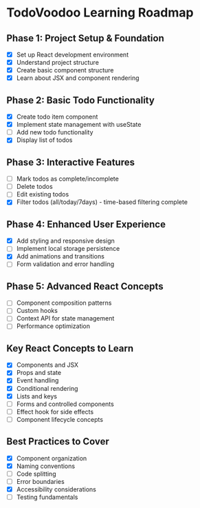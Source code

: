 # TodoVoodoo Learning Roadmap

## Phase 1: Project Setup & Foundation

- [x] Set up React development environment
- [x] Understand project structure
- [x] Create basic component structure
- [x] Learn about JSX and component rendering

## Phase 2: Basic Todo Functionality

- [x] Create todo item component
- [x] Implement state management with useState
- [ ] Add new todo functionality
- [x] Display list of todos

## Phase 3: Interactive Features

- [ ] Mark todos as complete/incomplete
- [ ] Delete todos
- [ ] Edit existing todos
- [x] Filter todos (all/today/7days) - time-based filtering complete

## Phase 4: Enhanced User Experience

- [x] Add styling and responsive design
- [ ] Implement local storage persistence
- [x] Add animations and transitions
- [ ] Form validation and error handling

## Phase 5: Advanced React Concepts

- [ ] Component composition patterns
- [ ] Custom hooks
- [ ] Context API for state management
- [ ] Performance optimization

## Key React Concepts to Learn

- [x] Components and JSX
- [x] Props and state
- [x] Event handling
- [x] Conditional rendering
- [x] Lists and keys
- [ ] Forms and controlled components
- [ ] Effect hook for side effects
- [ ] Component lifecycle concepts

## Best Practices to Cover

- [x] Component organization
- [x] Naming conventions
- [ ] Code splitting
- [ ] Error boundaries
- [x] Accessibility considerations
- [ ] Testing fundamentals
